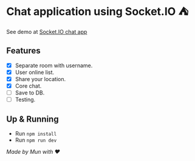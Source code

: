 #  Chat application using Socket.IO ⛺️
See demo at [Socket.IO chat app](https://pure-woodland-28742.herokuapp.com/)

## Features

- [X] Separate room with username.
- [X] User online list.
- [X] Share your location.
- [X] Core chat.
- [ ] Save to DB.
- [ ] Testing.

## Up & Running

- Run `npm install`
- Run `npm run dev`

*Made by Mun with ❤️*
